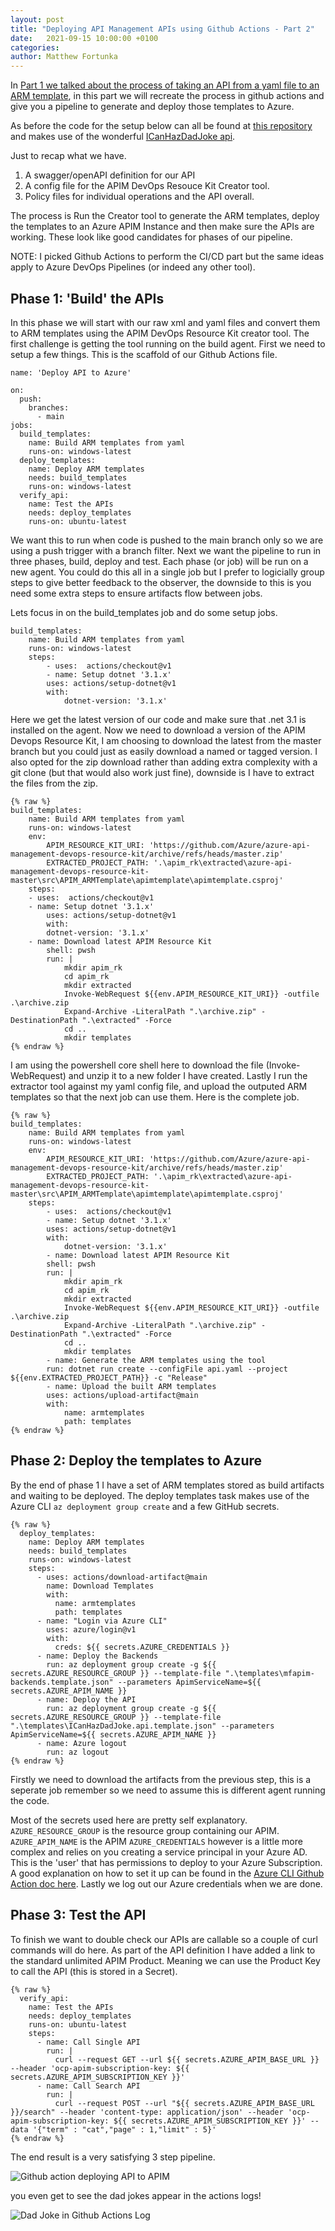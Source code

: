 ```yaml
---
layout: post
title: "Deploying API Management APIs using Github Actions - Part 2"
date:   2021-09-15 10:00:00 +0100
categories: 
author: Matthew Fortunka
---
```


In [Part 1 we talked about the process of taking an API from a yaml file to an ARM template](https://blog.memoryleek.co.uk/2021/09/14/deploying-api-management-apis-using-github-actions.html), in this part we will recreate the process in github actions and give you a pipeline to generate and deploy those templates to Azure.

As before the code for the setup below can all be found at [this repository](https://github.com/fortunkam/apim_api_demo) and makes use of the wonderful [ICanHazDadJoke api](https://icanhazdadjoke.com/api).

Just to recap what we have.
1. A swagger/openAPI definition for our API
2. A config file for the APIM DevOps Resouce Kit Creator tool.
3. Policy files for individual operations and the API overall.

The process is Run the Creator tool to generate the ARM templates, deploy the templates to an Azure APIM Instance and then make sure the APIs are working.  These look like good candidates for phases of our pipeline. 

NOTE: I picked Github Actions to perform the CI/CD part but the same ideas apply to Azure DevOps Pipelines (or indeed any other tool).

## Phase 1: 'Build' the APIs

In this phase we will start with our raw xml and yaml files and convert them to ARM templates using the APIM DevOps Resource Kit creator tool.  The first challenge is getting the tool running on the build agent.  First we need to setup a few things.  This is the scaffold of our Github Actions file.

```
name: 'Deploy API to Azure'

on: 
  push:
    branches:
      - main
jobs:
  build_templates: 
    name: Build ARM templates from yaml
    runs-on: windows-latest
  deploy_templates:
    name: Deploy ARM templates
    needs: build_templates
    runs-on: windows-latest
  verify_api:
    name: Test the APIs
    needs: deploy_templates
    runs-on: ubuntu-latest
```

We want this to run when code is pushed to the main branch only so we are using a push trigger with a branch filter.
Next we want the pipeline to run in three phases, build, deploy and test.  Each phase (or job) will be run on a new agent.  You could do this all in a single job but I prefer to logicially group steps to give better feedback to the observer, the downside to this is you need some extra steps to ensure artifacts flow between jobs.

Lets focus in on the build_templates job and do some setup jobs.

```
build_templates: 
    name: Build ARM templates from yaml
    runs-on: windows-latest
    steps:
        - uses:  actions/checkout@v1
        - name: Setup dotnet '3.1.x'
        uses: actions/setup-dotnet@v1
        with:
            dotnet-version: '3.1.x'
```

Here we get the latest version of our code and make sure that .net 3.1 is installed on the agent.
Now we need to download a version of the APIM Devops Resource Kit, I am choosing to download the latest from the master branch but you could just as easily download a named or tagged version.  I also opted for the zip download rather than adding extra complexity with a git clone (but that would also work just fine), downside is I have to extract the files from the zip.

```
{% raw %}
build_templates: 
    name: Build ARM templates from yaml
    runs-on: windows-latest
    env:
        APIM_RESOURCE_KIT_URI: 'https://github.com/Azure/azure-api-management-devops-resource-kit/archive/refs/heads/master.zip'
        EXTRACTED_PROJECT_PATH: '.\apim_rk\extracted\azure-api-management-devops-resource-kit-master\src\APIM_ARMTemplate\apimtemplate\apimtemplate.csproj'
    steps:
    - uses:  actions/checkout@v1
    - name: Setup dotnet '3.1.x'
        uses: actions/setup-dotnet@v1
        with:
        dotnet-version: '3.1.x'
    - name: Download latest APIM Resource Kit
        shell: pwsh
        run: |
            mkdir apim_rk
            cd apim_rk
            mkdir extracted
            Invoke-WebRequest ${{env.APIM_RESOURCE_KIT_URI}} -outfile .\archive.zip
            Expand-Archive -LiteralPath ".\archive.zip" -DestinationPath ".\extracted" -Force
            cd ..
            mkdir templates
{% endraw %}
```

I am using the powershell core shell here to download the file (Invoke-WebRequest) and unzip it to a new folder I have created.  Lastly I run the extractor tool against my yaml config file, and upload the outputed ARM templates so that the next job can use them.  Here is the complete job.

```
{% raw %}
build_templates: 
    name: Build ARM templates from yaml
    runs-on: windows-latest
    env:
        APIM_RESOURCE_KIT_URI: 'https://github.com/Azure/azure-api-management-devops-resource-kit/archive/refs/heads/master.zip'
        EXTRACTED_PROJECT_PATH: '.\apim_rk\extracted\azure-api-management-devops-resource-kit-master\src\APIM_ARMTemplate\apimtemplate\apimtemplate.csproj'
    steps:
        - uses:  actions/checkout@v1
        - name: Setup dotnet '3.1.x'
        uses: actions/setup-dotnet@v1
        with:
            dotnet-version: '3.1.x'
        - name: Download latest APIM Resource Kit
        shell: pwsh
        run: |
            mkdir apim_rk
            cd apim_rk
            mkdir extracted
            Invoke-WebRequest ${{env.APIM_RESOURCE_KIT_URI}} -outfile .\archive.zip
            Expand-Archive -LiteralPath ".\archive.zip" -DestinationPath ".\extracted" -Force
            cd ..
            mkdir templates
        - name: Generate the ARM templates using the tool
        run: dotnet run create --configFile api.yaml --project ${{env.EXTRACTED_PROJECT_PATH}} -c "Release"
        - name: Upload the built ARM templates
        uses: actions/upload-artifact@main
        with:
            name: armtemplates
            path: templates
{% endraw %}
```

## Phase 2: Deploy the templates to Azure

By the end of phase 1 I have a set of ARM templates stored as build artifacts and waiting to be deployed.  The deploy templates task makes use of the Azure CLI `az deployment group create` and a few GitHub secrets.

```
{% raw %}
  deploy_templates:
    name: Deploy ARM templates
    needs: build_templates
    runs-on: windows-latest
    steps:
      - uses: actions/download-artifact@main
        name: Download Templates
        with: 
          name: armtemplates
          path: templates
      - name: "Login via Azure CLI"
        uses: azure/login@v1
        with:
          creds: ${{ secrets.AZURE_CREDENTIALS }} 
      - name: Deploy the Backends
        run: az deployment group create -g ${{ secrets.AZURE_RESOURCE_GROUP }} --template-file ".\templates\mfapim-backends.template.json" --parameters ApimServiceName=${{ secrets.AZURE_APIM_NAME }}
      - name: Deploy the API
        run: az deployment group create -g ${{ secrets.AZURE_RESOURCE_GROUP }} --template-file ".\templates\ICanHazDadJoke.api.template.json" --parameters ApimServiceName=${{ secrets.AZURE_APIM_NAME }}
      - name: Azure logout
        run: az logout
{% endraw %}
```
Firstly we need to download the artifacts from the previous step, this is a seperate job remember so we need to assume this is different agent running the code.

Most of the secrets used here are pretty self explanatory.
`AZURE_RESOURCE_GROUP` is the resource group containing our APIM.
`AZURE_APIM_NAME` is the APIM
`AZURE_CREDENTIALS` however is a little more complex and relies on you creating a service principal in your Azure AD.  This is the 'user' that has permissions to deploy to your Azure Subscription.  A good explanation on how to set it up can be found in the [Azure CLI Github Action doc here](https://github.com/marketplace/actions/azure-cli-action#configure-azure-credentials-as-github-secret).
Lastly we log out our Azure credentials when we are done.

## Phase 3: Test the API

To finish we want to double check our APIs are callable so a couple of curl commands will do here.
As part of the API definition I have added a link to the standard unlimited APIM Product. Meaning we can use the Product Key to call the API (this is stored in a Secret).

```
{% raw %}
  verify_api:
    name: Test the APIs
    needs: deploy_templates
    runs-on: ubuntu-latest
    steps:
      - name: Call Single API
        run: |
          curl --request GET --url ${{ secrets.AZURE_APIM_BASE_URL }} --header 'ocp-apim-subscription-key: ${{ secrets.AZURE_APIM_SUBSCRIPTION_KEY }}'
      - name: Call Search API
        run: |
          curl --request POST --url "${{ secrets.AZURE_APIM_BASE_URL }}/search" --header 'content-type: application/json' --header 'ocp-apim-subscription-key: ${{ secrets.AZURE_APIM_SUBSCRIPTION_KEY }}' --data '{"term" : "cat","page" : 1,"limit" : 5}'
{% endraw %}
```

The end result is a very satisfying 3 step pipeline.

![](/assets/2021-09-14-deploying-api-management-apis-using-github-actions-part-2/action_complete.png "Github action deploying API to APIM")

you even get to see the dad jokes appear in the actions logs!

![](/assets/2021-09-14-deploying-api-management-apis-using-github-actions-part-2/dad_joke.png "Dad Joke in Github Actions Log")